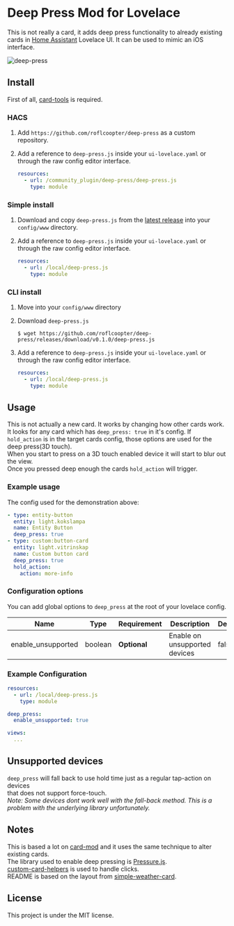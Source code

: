 # Deep Press Mod for Lovelace
This is not really a card, it adds deep press functionality to already existing cards in [Home Assistant](https://github.com/home-assistant/home-assistant) Lovelace UI.
It can be used to mimic an iOS interface.

![deep-press](https://user-images.githubusercontent.com/26493864/61529951-f951ac00-aa22-11e9-8203-230ec5364a7c.GIF)

## Install
First of all, [card-tools](https://github.com/thomasloven/lovelace-card-tools) is required.
### HACS

1. Add `https://github.com/roflcoopter/deep-press` as a custom repository.

2. Add a reference to `deep-press.js` inside your `ui-lovelace.yaml` or through the raw config editor interface.

    ```yaml
    resources:
      - url: /community_plugin/deep-press/deep-press.js
        type: module
    ```

### Simple install

1. Download and copy `deep-press.js` from the [latest release](https://github.com/roflcoopter/deep-press/releases/latest) into your `config/www` directory.

2. Add a reference to `deep-press.js` inside your `ui-lovelace.yaml` or through the raw config editor interface.

    ```yaml
    resources:
      - url: /local/deep-press.js
        type: module
    ```

### CLI install

1. Move into your `config/www` directory

2. Download `deep-press.js`

    ```console
    $ wget https://github.com/roflcoopter/deep-press/releases/download/v0.1.0/deep-press.js
    ```

3. Add a reference to `deep-press.js` inside your `ui-lovelace.yaml` or through the raw config editor interface.

    ```yaml
    resources:
      - url: /local/deep-press.js
        type: module
    ```

## Usage
This is not actually a new card. It works by changing how other cards work. </br>
It looks for any card which has `deep_press: true` in it's config. If `hold_action` is in the target cards config, those options are used for the deep press(3D touch).</br>
When you start to press on a 3D touch enabled device it will start to blur out the view.</br>
Once you pressed deep enough the cards `hold_action` will trigger.

### Example usage
The config used for the demonstration above:
```yaml
- type: entity-button
  entity: light.kokslampa
  name: Entity Button
  deep_press: true
- type: custom:button-card
  entity: light.vitrinskap
  name: Custom button card
  deep_press: true
  hold_action:
    action: more-info
```

### Configuration options
You can add global options to ```deep_press``` at the root of your lovelace config.

| Name | Type | Requirement | Description | Default
| ---- | ---- | ------- | ----------- | -------
| enable_unsupported | boolean | **Optional** | Enable on unsupported devices | false

### Example Configuration
```yaml
resources:
  - url: /local/deep-press.js
    type: module

deep_press:
  enable_unsupported: true

views:
  ...
```
## Unsupported devices
```deep_press``` will fall back to use hold time just as a regular tap-action on devices </br>
that does not support force-touch.</br>
*Note: Some devices dont work well with the fall-back method. This is a problem with the underlying library unfortunately.*


## Notes
This is based a lot on [card-mod](https://github.com/thomasloven/lovelace-card-mod) and it uses the same technique to alter existing cards.</br>
The library used to enable deep pressing is [Pressure.js](https://github.com/stuyam/pressure).</br>
[custom-card-helpers](https://github.com/custom-cards/custom-card-helpers) is used to handle clicks. </br>
README is based on the layout from [simple-weather-card](https://github.com/kalkih/simple-weather-card).

## License
This project is under the MIT license.
